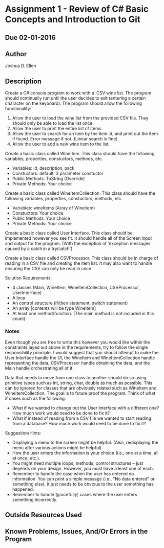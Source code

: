 # Assignment 1 - Review of C# Basic Concepts and Introduction to Git

## Due 02-01-2016

## Author
Joshua D. Ellen

## Description

Create a C# console program to work with a .CSV wine list. The program should continually run until the user decides to exit (entering a certain character on the keyboard). The program should allow the following functionality:

1. Allow the user to load the wine list from the provided CSV file. They should only be able to load the list once.
2. Allow the user to print the entire list of items.
3. Allow the user to search for an item by the item id, and print out the item if found. Error message if not. (Linear search is fine)
4. Allow the user to add a new wine item to the list.

Create a basic class called WineItem. This class should have the following variables, properties, constuctors, methods, etc.
* Variables: id, description, pack
* Constuctors: default, 3 parameter constuctor
* Public Methods: ToString (Override)
* Private Methods: Your choice

Create a basic class called WineItemCollection. This class should have the following variables, properties, constuctors, methods, etc.
* Variables: wineItems (Array of WineItem)
* Constuctors: Your choice
* Public Methods: Your choice
* Private Methods: Your choice

Create a basic class called User Interface. This class should be implemented however you see fit. It should handle all of the Screen input and output for the program. (With the exception of 'exception messages caused by a catch in a try/catch')

Create a basic class called CSVProcessor. This class should be in charge of reading in a CSV file and creating the item list. It may also want to handle ensuring the CSV can only be read in once.

Solution Requirements:

* 4 classes (Main, WineItem, WineItemCollection, CSVProcessor, UserInterface)
* A loop
* An control structure (if/then statement, switch statement)
* An array [contents will be type WineItem]
* At least one method/function. (The main method is not included in this count)

### Notes
Even though you are free to write this however you would like within the constraints layed out above in the requirements, try to follow the single responsibility principle. I would suggest that you should attempt to make the User Interface handle the UI, the WineItem and WineItemCollection handle representing the data, CSVProcessor handle obtaining the data, and the Main handle orchestrating all of it.

Data that needs to move from one class to another should do so using primitive types such as int, string, char, double as much as possible. This can be ignored for classes that are obviously related such as WineItem and WineItemCollection. The goal is to future proof the program. Think of what if cases such as the following:
* What if we wanted to change out the User Interface with a different one? How much work would need to be done to fix it?
* What if instead of reading from a CSV file we wanted to start reading from a database? How much work would need to be done to fix it?

Suggestion/Hints:

* Displaying a menu to the screen might be helpful. (Also, redisplaying the menu after various actions might be helpful).
* How the user enters the information is your choice (i.e., one at a time, all at once, etc.).
* You might need multiple loops, methods, control structures – just depends on your design. However, you must have a least one of each.
* Remember to handle the case when the user has entered no information. You can print a simple message (i.e., “No data entered” or something else). It just needs to be obvious to the user something has happened.
* Remember to handle (gracefully) cases where the user enters something incorrectly.

## Outside Resources Used

## Known Problems, Issues, And/Or Errors in the Program


